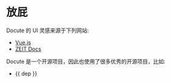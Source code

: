 # 放屁

Docute 的 UI 灵感来源于下列网站:

- [Vue.js](https://vuejs.org)
- [ZEIT Docs](https://zeit.co/docs)

Docute 是一个开源项目，因此也使用了很多优秀的开源项目，比如:

<ul>
  <li v-for="dep in deps" :key="dep">{{ dep }}</li>
</ul>
